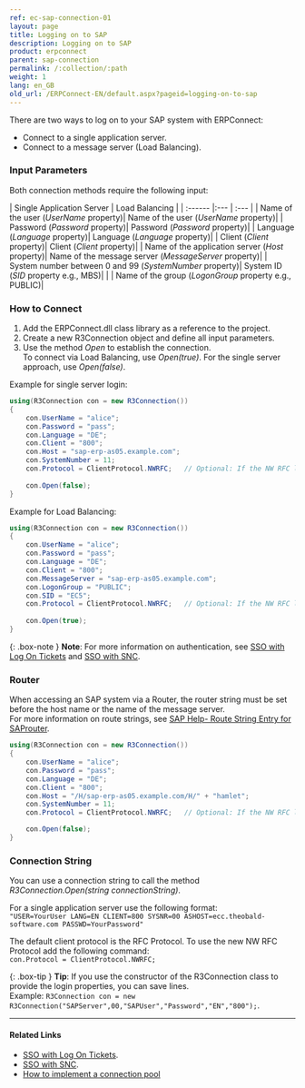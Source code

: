 ```yaml
---
ref: ec-sap-connection-01
layout: page
title: Logging on to SAP
description: Logging on to SAP
product: erpconnect
parent: sap-connection
permalink: /:collection/:path
weight: 1
lang: en_GB
old_url: /ERPConnect-EN/default.aspx?pageid=logging-on-to-sap
---
```


There are two ways to log on to your SAP system with ERPConnect:
- Connect to a single application server.
- Connect to a message server (Load Balancing). 

### Input Parameters

Both connection methods require the following input:

| Single Application Server | Load Balancing |
| :------ |:--- | :--- |
| Name of the user (*UserName* property)| Name of the user (*UserName* property)|
| Password (*Password* property)| Password (*Password* property)|
| Language (*Language* property)| Language (*Language* property)|
| Client (*Client* property)| Client (*Client* property)|
| Name of the application server (*Host* property)| Name of the message server (*MessageServer* property)|
| System number between 0 and 99 (*SystemNumber* property)| System ID (*SID* property e.g., MBS)|
| | Name of the group (*LogonGroup* property e.g., PUBLIC)|

### How to Connect
1. Add the ERPConnect.dll class library as a reference to the project.
2. Create a new R3Connection object and define all input parameters.
3. Use the method *Open* to establish the connection. <br>
To connect via Load Balancing, use *Open(true)*. For the single server approach, use *Open(false)*. 

Example for single server login:

```csharp
using(R3Connection con = new R3Connection())
{
    con.UserName = "alice";  
    con.Password = "pass";  
    con.Language = "DE";  
    con.Client = "800";  
    con.Host = "sap-erp-as05.example.com";  
    con.SystemNumber = 11;  
    con.Protocol = ClientProtocol.NWRFC;   // Optional: If the NW RFC libraries are used.
    
    con.Open(false);
}
```

Example for Load Balancing:

```csharp
using(R3Connection con = new R3Connection())
{
    con.UserName = "alice";  
    con.Password = "pass"; 
	con.Language = "DE";  
    con.Client = "800"; 
    con.MessageServer = "sap-erp-as05.example.com";  
    con.LogonGroup = "PUBLIC";    
    con.SID = "EC5";
	con.Protocol = ClientProtocol.NWRFC;   // Optional: If the NW RFC libraries are used.  	
  
    con.Open(true);
}
```

{: .box-note }
**Note**: For more information on authentication, see [SSO with Log On Tickets](./sso-with-log-on-tickets) and [SSO with SNC](sso-with-snc).

### Router

When accessing an SAP system via a Router, the router string must be set before the host name or the name of the message server.<br>
For more information on route strings, see [SAP Help- Route String Entry for SAProuter](https://help.sap.com/saphelp_erp60_sp/helpdata/en/4f/992df1446d11d189700000e8322d00/frameset.htm).

```csharp
using(R3Connection con = new R3Connection())
{
    con.UserName = "alice"; 
    con.Password = "pass"; 
    con.Language = "DE"; 
    con.Client = "800"; 
    con.Host = "/H/sap-erp-as05.example.com/H/" + "hamlet"; 
    con.SystemNumber = 11;  
    con.Protocol = ClientProtocol.NWRFC;   // Optional: If the NW RFC libraries are used.

    con.Open(false);
}
```

### Connection String

You can use a connection string to call the method *R3Connection.Open(string connectionString)*.

For a single application server use the following format:<br>
`"USER=YourUser LANG=EN CLIENT=800 SYSNR=00 ASHOST=ecc.theobald-software.com PASSWD=YourPassword"`

The default client protocol is the RFC Protocol. To use the new NW RFC Protocol add the following command:<br>
`con.Protocol = ClientProtocol.NWRFC;`

{: .box-tip }
**Tip**:  If you use the constructor of the R3Connection class to provide the login properties, 
you can save lines. <br>Example: `R3Connection con = new R3Connection("SAPServer",00,"SAPUser","Password","EN","800");`. 

****
#### Related Links
- [SSO with Log On Tickets](./sso-with-log-on-tickets).
- [SSO with SNC](sso-with-snc).
- [How to implement a connection pool](https://kb.theobald-software.com/erpconnect-samples/how-to-implement-a-connection-pool)